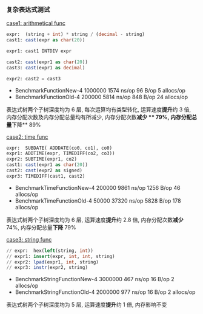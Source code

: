  ### 复杂表达式测试

[case1: arithmetical func](./performance_test.go)

```sql
expr:  (string + int) * string / (decimal - string)
cast1: cast(expr as char(20))

expr1: cast1 INTDIV expr

cast2: cast(expr1 as char(20))
cast3: cast(expr1 as decimal)

expr2: cast2 = cast3
```

- BenchmarkFunctionNew-4           1000000              1574 ns/op              96 B/op          5 allocs/op
- BenchmarkFunctionOld-4            200000              5814 ns/op             848 B/op         24 allocs/op

表达式树两个子树深度均为 6 层, 每次运算均有类型转化, 运算速度**提升**约 3 倍, 内存分配次数及内存分配总量均有所减少, 内存分配次数**减少 ** 79%, 内存分配总量**下降** 89%

[case2: time func](./performance2_test.go)

``` sql
expr:  SUBDATE( ADDDATE(co0, co1), co0)
expr1: ADDTIME(expr, TIMEDIFF(co2, co3))
expr2: SUBTIME(expr1, co2)
cast1: cast(expr1 as char(20))
cast2: cast(expr2 as signed)
expr3: TIMEDIFF(cast1, cast2)
```

- BenchmarkTimeFunctionNew-4        200000              9861 ns/op            1256 B/op         46 allocs/op
- BenchmarkTimeFunctionOld-4         50000             37320 ns/op            5828 B/op        178 allocs/op

表达式树两个子树深度均为 6 层, 运算速度**提升**约 2.8 倍, 内存分配次数**减少** 74%, 内存分配总量**下降** 79%

[case3: string func](./performance3_test.go)

``` sql
// expr:  hex(left(string, int))
// expr1: insert(expr, int, int, string)
// expr2: lpad(expr1, int, string)
// expr3: instr(expr2, string)
```

- BenchmarkStringFunctionNew-4     3000000               467 ns/op              16 B/op          2 allocs/op
- BenchmarkStringFunctionOld-4     2000000               977 ns/op              16 B/op          2 allocs/op

表达式树两个子树深度均为 5 层, 运算速度**提升**约 1 倍, 内存影响不变